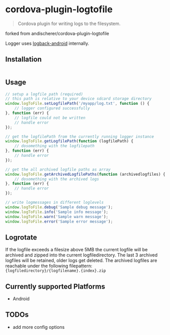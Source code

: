 # cordova-plugin-logtofile

> Cordova plugin for writing logs to the filesystem.

forked from andischerer/cordova-plugin-logtofile

Logger uses [logback-android](https://github.com/tony19/logback-android) internally.

## Installation

```bash
```

## Usage

```javascript
// setup a logfile path (required)
// this path is relative to your device sdcard storage directory
window.logToFile.setLogfilePath('/myapp/log.txt', function () {
    // logger configured successfully  
}, function (err) {
    // logfile could not be written
    // handle error
});

// get the logfilePath from the currently running logger instance
window.logToFile.getLogfilePath(function (logfilePath) {
    // dosomething with the logfilepath
}, function (err) {
    // handle error
});

// get the all archived logfile paths as array
window.logToFile.getArchivedLogfilePaths(function (archivedlogfiles) {
    // dosomething with the archived logs
}, function (err) {
    // handle error
});

// write logmessages in different loglevels
window.logToFile.debug('Sample debug message');
window.logToFile.info('Sample info message');
window.logToFile.warn('Sample warn message');
window.logToFile.error('Sample error message');
```

## Logrotate
If the logfile exceeds a filesize above 5MB the current logfile will be archived and zipped into the current logfiledirectory. The last 3 archived logfiles will be retained, older logs get deleted.
The archived logfiles are reachable under the following filepattern: `{logfiledirectory}/{logfilename}.{index}.zip`

## Currently supported Platforms
- Android

## TODOs
- add more config options
